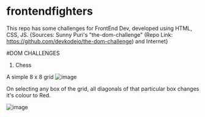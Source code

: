 # frontendfighters
This repo has some challenges for FrontEnd Dev, developed using HTML, CSS, JS.
{Sources: Sunny Puri's "the-dom-challenge" (Repo Link:  https://github.com/devkodeio/the-dom-challenge)  and Internet}

#DOM CHALLENGES

1) Chess

A simple 8 x 8 grid
![image](https://user-images.githubusercontent.com/71965521/212137775-06bdb978-022a-4e32-b8e2-125ef011551c.png)

On selecting any box of the grid, all diagonals of that particular box changes it's colour to Red.

![image](https://user-images.githubusercontent.com/71965521/212138153-a38d4199-b137-4bdd-b183-7fac34031b57.png)
